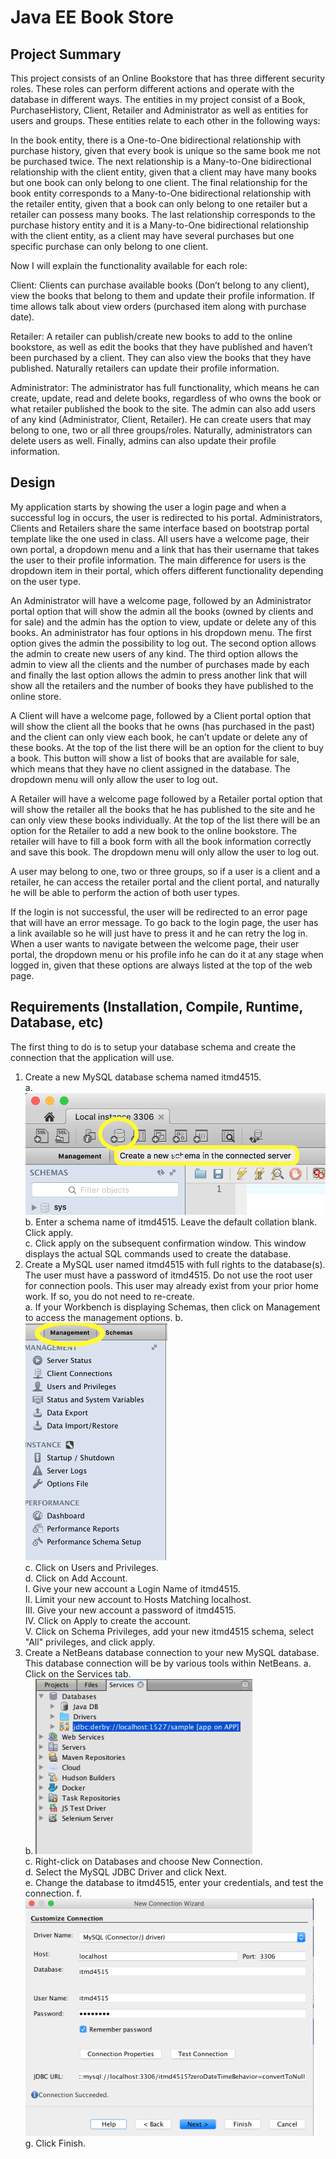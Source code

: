 # Java EE Book Store

## Project Summary

This project consists of an Online Bookstore that has three different security roles. These roles can perform different actions and operate with the
database in different ways. The entities in my project consist of a Book, PurchaseHistory, Client, Retailer and Administrator as well as entities for
users and groups. These entities relate to each other in the following ways:

In the book entity, there is a One-to-One bidirectional relationship with purchase history, given that every book is unique so the same book me not
be purchased twice. The next relationship is a Many-to-One bidirectional relationship with the client entity, given that a client may have many
books but one book can only belong to one client. The final relationship for the book entity corresponds to a Many-to-One bidirectional
relationship with the retailer entity, given that a book can only belong to one retailer but a retailer can possess many books. The last relationship
corresponds to the purchase history entity and it is a Many-to-One bidirectional relationship with the client entity, as a client may have several
purchases but one specific purchase can only belong to one client.

Now I will explain the functionality available for each role:

Client: Clients can purchase available books (Don’t belong to any client), view the books that belong to them and update their profile information.
If time allows talk about view orders (purchased item along with purchase date).

Retailer: A retailer can publish/create new books to add to the online bookstore, as well as edit the books that they have published and haven’t
been purchased by a client. They can also view the books that they have published. Naturally retailers can update their profile information.

Administrator: The administrator has full functionality, which means he can create, update, read and delete books, regardless of who owns the
book or what retailer published the book to the site. The admin can also add users of any kind (Administrator, Client, Retailer). He can create
users that may belong to one, two or all three groups/roles. Naturally, administrators can delete users as well. Finally, admins can also update
their profile information.

## Design 

My application starts by showing the user a login page and when a successful log in occurs, the user is redirected to his portal. Administrators, Clients and Retailers share the same interface based on bootstrap portal template like the one used in class. All users have a welcome page, their own portal, a dropdown menu and a link that has their username that takes the user to their profile information. The main difference for users is the dropdown item in their portal, which offers different functionality depending on the user type.

 
An Administrator will have a welcome page, followed by an Administrator portal option that will show the admin all the books (owned by clients and for sale) and the admin has the option to view, update or delete any of this books. An administrator has four options in his dropdown menu. The first option gives the admin the possibility to log out. The second option allows the admin to create new users of any kind. The third option allows the admin to view all the clients and the number of purchases made by each and finally the last option allows the admin to press another link that will show all the retailers and the number of books they have published to the online store.

 
A Client will have a welcome page, followed by a Client portal option that will show the client all the books that he owns (has purchased in the past) and the client can only view each book, he can’t update or delete any of these books. At the top of the list there will be an option for the client to buy a book. This button will show a list of books that are available for sale, which means that they have no client assigned in the database. The dropdown menu will only allow the user to log out.

 
A Retailer will have a welcome page followed by a Retailer portal option that will show the retailer all the books that he has published to the site and he can only view these books individually. At the top of the list there will be an option for the Retailer to add a new book to the online bookstore. The retailer will have to fill a book form with all the book information correctly and save this book. The dropdown menu will only allow the user to log out.

 
A user may belong to one, two or three groups, so if a user is a client and a retailer, he can access the retailer portal and the client portal, and naturally he will be able to perform the action of both user types.

 
If the login is not successful, the user will be redirected to an error page that will have an error message. To go back to the login page, the user has a link available so he will just have to press it and he can retry the log in. When a user wants to navigate between the welcome page, their user portal, the dropdown menu or his profile info he can do it at any stage when logged in, given that these options are always listed at the top of the web page.

## Requirements (Installation, Compile, Runtime, Database, etc)

The first thing to do is to setup your database schema and create the connection that the application will use. 

   1. Create a new MySQL database schema named itmd4515.  
         a. <img src="https://github.com/BorjaGD94/Book-Store/blob/master/screenshots/1.png" width="480">  
         b. Enter a schema name of itmd4515. Leave the default collation blank. Click apply.   
         c. Click apply on the subsequent confirmation window. This window displays the actual SQL commands used to create the database.  
   2. Create a MySQL user named itmd4515 with full rights to the database(s). The user must have a password of itmd4515. Do not use the         root user for connection pools. This user may already exist from your prior home work. If so, you do not need to re-create.  
         a. If your Workbench is displaying Schemas, then click on Management to access the management options. 
         b. <img src="https://github.com/BorjaGD94/Book-Store/blob/master/screenshots/2.png" height="380">    
         c. Click on Users and Privileges.  
         d. Click on Add Account.   
             I. Give your new account a Login Name of itmd4515.  
             II. Limit your new account to Hosts Matching localhost.  
             III. Give your new account a password of itmd4515.  
             IV. Click on Apply to create the account.  
             V. Click on Schema Privileges, add your new itmd4515 schema, select "All" privileges, and click apply.
   3. Create a NetBeans database connection to your new MySQL database. This database connection will be by various tools within NetBeans.          a. Click on the Services tab.  
         b. <img src="https://github.com/BorjaGD94/Book-Store/blob/master/screenshots/3.png" height="280">  
         c. Right-click on Databases and choose New Connection.  
         d. Select the MySQL JDBC Driver and click Next.  
         e. Change the database to itmd4515, enter your credentials, and test the connection.
         f. <img src="https://github.com/BorjaGD94/Book-Store/blob/master/screenshots/4.png" height="380">    
         g. Click Finish.  

